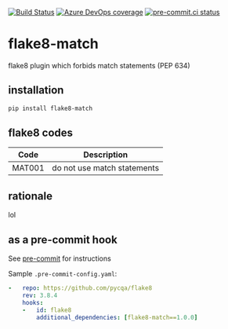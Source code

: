 [![Build Status](https://dev.azure.com/asottile/asottile/_apis/build/status/asottile.flake8-match?branchName=main)](https://dev.azure.com/asottile/asottile/_build/latest?definitionId=69&branchName=main)
[![Azure DevOps coverage](https://img.shields.io/azure-devops/coverage/asottile/asottile/69/main.svg)](https://dev.azure.com/asottile/asottile/_build/latest?definitionId=69&branchName=main)
[![pre-commit.ci status](https://results.pre-commit.ci/badge/github/asottile/flake8-match/main.svg)](https://results.pre-commit.ci/latest/github/asottile/flake8-match/main)

flake8-match
============

flake8 plugin which forbids match statements (PEP 634)

## installation

```bash
pip install flake8-match
```

## flake8 codes

| Code   | Description                 |
|--------|-----------------------------|
| MAT001 | do not use match statements |

## rationale

lol

## as a pre-commit hook

See [pre-commit](https://github.com/pre-commit/pre-commit) for instructions

Sample `.pre-commit-config.yaml`:

```yaml
-   repo: https://github.com/pycqa/flake8
    rev: 3.8.4
    hooks:
    -   id: flake8
        additional_dependencies: [flake8-match==1.0.0]
```
